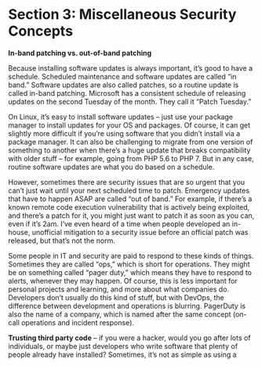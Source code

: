 # Section 3: Miscellaneous Security Concepts


**In-band patching vs. out-of-band patching**

Because installing software updates is always important, it’s good to have a schedule. Scheduled maintenance and software updates are called “in band.” Software updates are also called patches, so a routine update is called in-band patching. Microsoft has a consistent schedule of releasing updates on the second Tuesday of the month. They call it “Patch Tuesday.”

On Linux, it’s easy to install software updates – just use your package manager to install updates for your OS and packages. Of course, it can get slightly more difficult if you’re using software that you didn’t install via a package manager. It can also be challenging to migrate from one version of something to another when there’s a huge update that breaks compatibility with older stuff – for example, going from PHP 5.6 to PHP 7. But in any case, routine software updates are what you do based on a schedule. 

However, sometimes there are security issues that are so urgent that you can’t just wait until your next scheduled time to patch. Emergency updates that have to happen ASAP are called “out of band.” For example, if there’s a known remote code execution vulnerability that is actively being exploited, and there’s a patch for it, you might just want to patch it as soon as you can, even if it’s 2am. I’ve even heard of a time when people developed an in-house, unofficial mitigation to a security issue before an official patch was released, but that’s not the norm.

Some people in IT and security are paid to respond to these kinds of things. Sometimes they are called “ops,” which is short for operations. They might be on something called “pager duty,” which means they have to respond to alerts, whenever they may happen. Of course, this is less important for personal projects and learning, and more about what companies do. Developers don’t usually do this kind of stuff, but with DevOps, the difference between development and operations is blurring. PagerDuty is also the name of a company, which is named after the same concept (on-call operations and incident response). 

**Trusting third party code** – if you were a hacker, would you go after lots of individuals, or maybe just developers who write software that plenty of people already have installed? Sometimes, it’s not as simple as using a <script> tag on a page. Other times, you have software installed on your server, like a CMS that supports plugins. Wordpress is often customized using plugins, to extend the functionality of the site and also make it feel more unique instead of cookie cutter. But the problem with plugins is that you’re at the mercy of the person who made the plugin. You not only have to trust them to not directly do anything malicious, but you also have to trust that they’re secure enough to not get hacked and have someone else push malicious updates to their plugin. 

**Unnecessary services, unnecessary open ports, unnecessary packages installed** – if you don’t need it, don’t use it. It might make your server less secure. On a home computer, you can install whatever and not really care. But on a server or work computer, you have to be more careful about what you install, maybe even using a test VM on a test VLAN and using Wireshark to monitor what it’s doing over a network. Even if something isn’t malicious, it could just be another way for you to get hacked. The more stuff you have installed, the greater your attack surface. The greater your attack surface, the more likely you are to have a security incident.

**Security through obscurity** – some people think that making something obscure or hidden means it’s secure. For example, iOS is closed source and Apple is very clandestine about how it runs under the hood. However, this is not true security. This is called security through obscurity. Once someone finds out what something is, it’s not obscure anymore, and the illusion of security is gone. Proprietary software can be considered security through obscurity, and another example could be how a professor of mine for an introductory CS class said he thinks it’s more secure to hide login links on websites (which does very little in the grand scheme of things). Not having a link to your login page from the index.html page doesn’t make it more secure. Anyone can easily find it with Dirbuster or just manually guessing where it might be (for example, pretty much all Wordpress sites have a login page at example.com/wp-login.php). Hiding the link to the login page doesn’t make the login page inherently secure, and it’s not that hard to find it, and then test it for various security vulnerabilities.  

Security through obscurity is not security at all. That being said, don’t confuse security through obscurity with file permissions for sensitive data. Sensitive data should not be publicly exposed. That’s not the same as security through obscurity. 

**Account recovery** – this is less technical, but if you have an account on a website, and the recovery question is something like “what is the name of your dog?” and you post about your dog on Instagram, that’s not secure. Treat recovery questions like second passwords. It doesn’t matter if you pour a lot of effort into making your server secure, immune to SQL injection, CSRF, XSS, and more, if people make simple mistakes like posting their recovery question answers on social media where anyone can see them.

On that topic, what often happens when someone says an “account was hacked,” such as on social media (“my Facebook was hacked”), it doesn’t mean Facebook’s servers had a compromise. It means the owner of the account had their details leaked personally, such as from falling for a scam, or posting too much personal information publicly that allowed people to recover the account. 

**Social engineering** – if you are gullible, people will take advantage of you. Many methods of hacking and cybercrime are very low-effort and non-technical. Instead of trying to hack your site directly, a scammer might just call you or email you and try to trick you with their words instead of with code or hacking tools. 

A relative of mine once fell for a scam where someone pretended to be from Microsoft, and they said he had a virus, so he needed to install remote access software to let them fix his computer. For some reason, he completely fell for this and did everything they told him to! Don’t do that. Or even just let your phone go to voicemail and then google the phone number to see if it’s a reported scammer.

I even asked him why he was complying with the scammers’ demands, and he said he didn’t know, and he said it sounded sketchy but he did it anyway. If someone over the phone demands that you do something, you can just hang up. Many scams try to make it seem like there’s a sense of urgency, and you need to act now, because they know that the longer you think about it, the more likely you are to realize that it’s a scam. So they want you to act now before you realize you’re being scammed. 

Another component of scams is trying to scare you. The prefrontal cortex is the part of the brain that performs decision-making, and the fight-or-flight anxiety response disrupts the decision-making abilities of the prefrontal cortex. Your computer has a terrible virus! Your account has been compromised! Quick, act now to fix your computer! Act now to secure your account! If you don’t act now, bad things will happen!

Even if you are a tech-savvy software developer, your friends and family might not be as tech-savvy, and as such, they might fall for scams. That’s why it’s important to not necessarily trust links that they send you, because you don’t know if they were the ones who sent it, or if someone who compromised their account sent it.

**Banner grabbing** – to understand banner grabbing, you must first understand login banners. A login banner is the text banner you see when you try to remotely log in to something, such as with SSH, telnet, and other CLI-based remote login things. 

It might look something like this:

```
###############################
#                             #
#    Cool Company, Inc        #
#                             #
#    Unauthorized access      #
#    is not allowed.          #
#                             #
###############################
```

A banner might also be called an MOTD or banner MOTD. MOTD stands for Message Of The Day. Sometimes, there are messages that are specific to a certain day, but much of the time, there’s just a login banner that stays the same most of the time. Back when I was taking IT classes (before switching to computer science), we learned about setting up banners for Cisco IOS, which is the operating system that runs on a lot of enterprise routers and switches (not to be confused with home consumer devices, which are different). I remember a professor of mine mentioning that it’s a good idea to have a banner that says that unauthorized access is prohibited, because of some legal reason, otherwise someone might not know that they’re not allowed to try and log into something. I’m not sure if that’s actually true or not, but the point is that many login banners say what it is and that unauthorized access is prohibited. Not that hackers care. Criminals will break the law. But although it’s not much of a deterrent, it does let hackers know about the existence of something that a person can attempt to log in to, sometimes containing information that is useful to an attacker. 

Banner grabbing is the act of using different CLI-based remote login programs to send requests to different servers in an attempt to see what the login banners are. If you see a login banner, that confirms that there is indeed a server at that address, and it can potentially be remotely logged into, even though you don’t have the login information. But it’s a way to enumerate assets, which may or may not be valuable for hacking. And if the banner says any information about what’s running on the server, that can make it easier to figure out how to hack it.

**Google dorking** – searching for stuff on Google. Many things are made public when they really shouldn’t be. Instead of trying to do port scanning or banner grabbing, you can just google something.

Here are some basics of google dorking:

**inurl:** to specify something that’s in the url

**filetype:** to search for only a specific type of file

**intitle:** to search for text within a title

**intext:** to search for text within a page

**site:** to only show results on a certain website

***:** is wildcard, meaning any

**"":**  to search with exact matching rather than rough matching

Here’s an example of google dorking, for finding spreadsheets hosted in AWS S3 buckets:

```
site:s3.amazonaws.com filetype:xls
```

If you search for the above google dorking term, I suggest not actually clicking any of the results, because many of them are files that weren’t intended to be made public. Here’s the thing: people make mistakes all the time. When someone puts something in the cloud, they might accidentally click or type the wrong thing, meaning it will be publicly accessible by anyone even though they meant to make it private. 

Here’s another example of google dorking, for finding file directories:

```
intitle:"index of" intext:modified
```

Again, don’t click the links, because these might not be things you’re supposed to see.

Here’s another one I came up with, which lets you find hacked sites that have web shells on them:

```
filetype:php uname user php hdd cwd
```

Don’t click the links for these kinds of google dorking searches. They might either be hacked sites, malware, or honeypots that look like hacked sites. 

You can use other kinds of google dorks queries to find things like network cameras, login pages, and software that is accidentally made to require no login, even when it should.

Again: do not click the results of google dorks queries. You might get in trouble if you do.

I’m only including this information to prove that people make mistakes, and google can index things that it probably shouldn’t. And keep in mind: if you click on a link on a website, the server owner or administrator can look through logs to see IP addresses of visitors.

That all being said, Shodan is a more effective way to find servers. You can search Shodan for servers based on the software that’s running on them, such as if  you want to find servers that have an old and vulnerable version of software on them. But again, use it with caution.

**User awareness** – at a company, you need more than secure code. You need educated employees who are conscious of security issues, including scams, phishing, and things like that. 

**Copying and pasting untrusted code from the internet** – rather than figuring out a coding issue yourself, it’s very easy to just google it and then copy and paste code that someone else wrote, which presumably does what you want to do. But this is not secure. Can you really trust the code written by some random stranger? What if the code is not secure? Maybe the person who wrote it isn’t malicious, but instead just made a mistake. Nobody’s perfect. There are problems with copying code from dubious sources. It’s one thing to copy code from official documentation. For example, it should be okay to use code from the official PHP documentation website: https://www.php.net/docs.php

Just be careful about the section that says “User Contributed Notes” because that’s not official.

If you copy code from the Oracle API, it should be fine: https://docs.oracle.com/javase/8/docs/api/

But make sure you’re looking up documentation for the correct version of Java.

Vendor documentation and vendor code examples can be trusted, but user-posted content, such as on Stack Overflow or even the “User Contributed Notes” section on the PHP documentation site, can’t be trusted as much. 

**Port knocking** – a way to open seemingly closed ports.

**Ping sweep** – a way of enumerating lots of things within a network. 

**IP range scanning** – instead of port scanning a single device, someone might scan an entire range of devices, such as many different servers in the cloud. Some people even scan every single IPv4 address. There are about 4.3 billion addresses, and as such, scanning them all takes a while. To scan all IPv4 addresses is called scanning the entire address space. Some people say port scanning is legal, but I’d say it’s best not to do it because you could potentially get in trouble for it. 

And even though 4.3 billion sounds like a lot, there are even more IPv6 addresses, to the point that it’s not practical to try and scan all of them. IP addresses are numeric and separated into four octets, such as 123.45.6.7, but IPv6 is hexadecimal, with bytes delimited by colons, such as d96:a874:61e7:751:744e:867f:5738:d170. 

**Covert channel** – a less obvious way of exfiltrating data or communicating for nefarious purposes, such as for botnet command & control.

**Insider threats** – not all hackers are from far off places. Sometimes, a disgruntled employee will hack their own workplace. Maybe they got passed up for a promotion. Maybe they didn’t get a raise. Maybe their boss is mean to them. There are many reasons why an employee can become upset with their place of work. Maybe they just got fired but their remote work account hasn’t been deactivated yet. Maybe they’re a janitor. Maybe they’re in accounting. Maybe they’re the system administrator who has access to almost everything. 

An employee who attacks their own company is called an insider threat. Because of this, corporate infrastructure can’t even trust employees. This is why things like data loss prevention software, logging, monitoring, the principle of least privilege, and network segmentation are important. 

**Similarly named packages** – example: <https://www.zdnet.com/article/two-malicious-python-libraries-removed-from-pypi/>

There might be a package in a package manager that you like, but there might also be another package with a similar name that is malicious. 

**Reputation hijacking** – you trust your friend, but do you trust your friend’s accounts? Well, probably, you do. But if your friend’s account is compromised, then the attacker might send you a link or scam email, and you will be more likely to fall for it, because they’re pretending to be your friend.

**Penetration testing a.k.a. pen testing** – testing the security of something. A company might get a pen test from a security professional who will attempt to hack the company (but in a non-malicious way, just testing their security). There are certain regulatory compliance standards that require organizations to get pen tests.

**Shoulder surfing** – when someone watches you type in a password to try and see what it is. This might happen in a place such as a coffee shop, ATM, library, or even a workplace. Because someone can watch from behind and look over your shoulder, it’s called shoulder surfing.

**Attacks against remote access software** – remote access is very important for many things. It can be especially important for businesses and IT admins. Some examples of remote access software include Virtual Network Clients (VNCs), Remote Desktop Protocol (RDP), Secure Shell (SSH), TeamViewer, LogMeIn, and Chrome Remote Desktop. If you use remote access software, you need to make sure that you understand how to set it up securely, common mistakes people make, how to keep it updated, and making sure you use strong passwords.

Also, although there are many legitimate uses for remote desktop software, sometimes scammers or hackers will use them too. A scammer might tell someone to install TeamViewer on their computer and then let them control it. 

**Fork bombs** – a program that recursively runs more instances of itself indefinitely. It goes from one program running, to two, then four, then eight, 16, 32, 64, 128… using up resources exponentially until the computer slows down and either crashes or just stops responding. 

Here is a widely-used example of a very compact fork bomb for Linux/Unix:

```
:(){ :|:& };:
```

But that’s hard to read. So here is another example of a bash fork bomb:

```
#!/bin/bash
forkbomb() {
    forkbomb | forkbomb &
};
forkbomb
```

In the above example, it’s a shell script which first starts by defining a function. After the function is defined, it’s invoked. The function itself runs itself, and pipes the output of the function to the function again, using & to run it as a background process. 

Don’t run the above code on your computer. It will make it very hot and crash.

A fork bomb can be considered a type of denial of service attack, although someone would need to be able to execute code before they could do it. 

sudo rm -rf --no-preserve-root / and :(){ :|:& };: are sometimes used by pranksters online to trick people who are new to Linux. Because it’s not obvious what :(){ :|:& };: does, if a Linux beginner posts a topic on a Linux-related message board and asks “how do I do XYZ in Linux?” then a mean-spirited person might post something like “run this in a terminal: :(){ :|:& };:” and then the beginner will run the fork bomb, which will crash their computer. It’s a good example of why you shouldn’t copy and paste code from the internet.

Some people say that a fork bomb is a security issue, but if it requires authentication or a remote code execution vulnerability in order to run, meaning that someone who can run a fork bomb can also run much worse stuff – wget for malware, exfiltrating data, HTTP bots, and so on. If someone hacks a server, running a fork bomb would not be very useful for them. There are far more valuable things that a hacker can do with a compromised server, aside from just crashing it.

But if someone’s only goal was to simply crash a server, what they could do to make it more effective would be to make a cron job that would run the fork bomb after the server starts up, which would lead to the server crashing over and over again, being unusable. 

To make a cron job that runs when Linux starts up, you could use this command to edit your cron jobs:

```
sudo crontab -e
```

Then write this:

```
@reboot ~/forkbomb.sh
```

Then save and quit the editor.

That being said, a hacker would probably prefer to create a cron job for something like a bind shell or reverse shell instead. That way, they could have persistent remote access to a machine.

**Packet injection** – putting new packets into someone else’s network connection. It’s a type of man-in-the-middle attack

**Format string attack** – when user input gets evaluated by string-formatting functions, like printf(). In printf, you can use special placeholders (called type specifiers), like so:

```
printf("Hello, %s!", name);
```

printf() in languages like C or C++ allows you to use specifiers, like %s for string, %d for numeric (decimal) variables, etc.

Basically, trusting user input without sanitizing and validating it, and then sending the user input to printf() can be dangerous. A format string attack can be used to do things like code execution or reading private things that are in RAM.

You’ll notice that there are many kinds of attacks that are mostly for C and C++. This is because these are “unsafe” languages. The more memory-related stuff a language lets you do, the easier it is to write insecure code in it.

People who use C or C++ might blame the developer, but the fact of the matter is that these languages make it far too easy to write unsafe code.

**Bitsquatting** – typosquatting is when someone types the wrong domain name, like goggle.com instead of google.com because someone accidentally typed it wrong. Bitsquatting is a somewhat similar concept, but for memory corruption rather than human typos. An ASCII value stored in RAM is a sequence of 1s and 0s. If your program connects to example.com, the e in the string example.com is the following sequences of 1s and 0s: 01100101. But if there’s a problem with the RAM, one of the bits could change, and it could be something like this instead: 01100100. The last bit changed because of a memory error, which is rare but possible. Instead of being e, 01100100 is actually d. So instead of trying to connect to example.com, the program would try to go to dxample.com. This is called a bit error. 

Bitsquatting is when an attacker registers domain names that have characters that are one bit off of a legitimate domain. If someone wanted to do bitsquatting for google.com, they could use the domain foogle.com, because it’s one bit off. A bitsquatting domain will either steal data from a user, such as login information, or maybe give them malware. 

**Local admin password reuse** – if a local admin password is reused across multiple workstations in the same organization, then getting the password from one workstation can mean being able to compromise many. Mimikatz can be used to get passwords from a machine once you have a shell on it, such as a reverse Meterpreter shell. 

**Numeric overflow** – when a numeric type variable (such as int or short) reaches its maximum value, and then gets incremented, it actually becomes a negative value. In a 32-bit signed int, it can go from being positive 2.1 billion to negative 2.1 billion. 

Here are the exact values:

What is 2147483647 + 1?

In math, it would be 2147483648.

But in computing, 2147483647 + 1 = -2147483648. It went from being the biggest 32-bit int to being the smallest. 

2147483647 + 2 = -2147483647

2147483647 + 3 = -2147483646

2147483647 is the biggest signed 32-bit integer, and -2147483648 is the lowest. 

**Numeric underflow** – the opposite of an overflow. A numeric underflow, such as an integer underflow, is when a super low negative number has its value decreased beyond the lowest negative value possible, and then it ends up becoming a huge positive number. 

-2147483648 - 1 = 2147483647… at least on a computer, in a situation where something is vulnerable to an underflow.

-2147483648 - 2 = 2147483646

-2147483648 - 3 = 2147483645

This math seems silly, but it unfortunately makes sense on computers.

The way to deal with numeric overflows and underflows is with bounds checking. Bounds checking means checking to make sure something is going to be an acceptable value. Instead of allowing something to wrap around from positive to negative or vice versa, you might want to throw an exception or just not accept the change.

Bounds checking for numeric overflows and underflows is referred to as range checking. Bounds checking can also be used for things like array indices. If you have an array of size 5, and try to access array element 999, that’s out of bounds.

Keep in mind that numeric overflows are not the same as things like buffer overflows.

**Buffer overflow** – when you run a program, your program is allowed to edit its own memory, but not other stuff. A buffer overflow is when you’re able to write more than the length of what your program has, meaning it can then edit the memory of other programs. 

Here’s a very simple demonstration:

Thing1 is yours. You’re allowed to change it. But thing2 is off-limits for you. They are both next to each other in RAM:
 
![buffer overflow image 1](https://github.com/0x416c616e/intro_to_security/blob/master/03_miscellaneous_security/buffer_overflow_1.png)

Then your program decides that it wants to write a value to thing1. But it’s a very long value:
 
![buffer overflow image 2](https://github.com/0x416c616e/intro_to_security/blob/master/03_miscellaneous_security/buffer_overflow_2.png)

Now, both thing1 and thing2 have been changed, even though you’re not supposed to be able to edit thing2’s RAM, because thing2 isn’t yours:

![buffer overflow image 3](https://github.com/0x416c616e/intro_to_security/blob/master/03_miscellaneous_security/buffer_overflow_3.png)
 
But you were never directly editing thing2. You were just editing thing1 with a very long amount of data, and the end of it spilled over into thing2. That spillover is called an overflow. In the above example, 010 is the overflow. Imagine if thing2 is being run with elevated privileges. If you craft your buffer overflow just right, you can use it to get things like code execution or privilege escalation.

Buffer overflows are often used in hacking.

Buffer overflows, like most other memory-related security issues, are mostly related to lower-level languages. In C and C++, you deal with a lot of manual memory stuff. These kinds of things are not quite as feasible in a language like Python or JavaScript, as they take away a lot of memory-related features and instead do auto allocation, garbage collection, and other stuff that puts the computer in charge of memory rather than the developer.

**Hard-coded passwords** – sometimes, a developer will store credentials as a config file, and might code in a feature that lets a user change a password for something. But sometimes, passwords in software are hard-coded, meaning they are within the program itself rather than an external config file, and they will always be the same and unable to be changed to something else. As bad as it sounds, people really do it. Maybe a developer is lazy, or maybe a deadline is approaching. Hard-coded passwords are bad, but people might use them when they don’t have much time to develop a better alternative. The problem with a hard-coded password is that an attacker can find out what it is.

Hard-coded passwords are often reused. If there’s a hard-coded account on a device, and the username is admin and the password is 06437564, it might be the exact same for all other devices of the same make and model. 

One problem with hard-coded passwords is that you might think a device lets you change passwords, but there might be multiple different accounts or logins on a device, and maybe you can only change some of them. But even one hard-coded password/reused is bad.

**Predictable passwords** – some devices don’t have identical passwords, but might base them off of something that is easy to find. For example, some modems have been known to have admin passwords that are based on the serial number or MAC address, which can be found on the bottom of the device. 

It was common, not too long ago, for home routers to have a default username and password of admin. You could set the wireless key, but many devices would have a web interface with an administrative account, which wasn’t made immediately obvious to home users. So you ended up with many less tech-savvy home users changing only their wireless key, but leaving the admin account password at its default value. So anyone on their WLAN would be able to log in and then change settings on it. Nowadays, it seems that some companies are getting better about this, and many routers have more complicated and seemingly one-off passwords. 

The problem with default passwords is that an attacker can just google to find them. Oh, you have an X500 router from Cool Tech, Inc? Someone can just google “Cool Tech Inc X500 default password” and find it.  All default passwords need to be changed.

**SEO poisoning** – if someone is a criminal, it can be hard to get people to visit your malicious site. Maybe they have a site that will give someone ransomware when they click on it. But the criminal still needs to convince people to click on it. Common methods of getting victims to click on malicious links include email spam and social media messages. But another method is called SEO poisoning. SEO, or Search Engine Optimization, means optimizing your website to have keywords that search engines like. SEO will help you get more visitors on your site. This is true for legitimate and malicious websites. SEO poisoning is when a malicious web page has a lot of keywords that people typically search for in a search engine. Then, when you search for something, such as on google, you might see the malicious pages in the results. If you click the link, you could get malware, like ransomware, a keylogger, etc.

**Lack of security hardening** – it can be easy to just set up a server and an app and think “I’m done now!” But you should really consider doing security hardening. Security hardening involves changing settings and disabling unnecessary features to make something more secure. Uninstall packages you don’t need. Delete user accounts that are no longer used. Disable features that you’re not using. Close ports you don’t need to be open. Things like that.

**Full disk encryption (FDE)** – a way to keep data secure when it’s offline is with full disk encryption. Then, if a device gets stolen, the thief can’t see what’s on it, because they don’t have the decryption key. FDE will decrypt the drive when you boot up the OS, so it’s not more secure when it’s powered on. FDE makes data secure when it’s powered off. Linux distros might let you enable this when you install them. File encryption is different from drive encryption. A file can still be encrypted even when the computer is turned on. FDE is mostly for securing against device theft.

A login password alone is not the same thing. You can use password recovery software to get past a sign-on password for a computer. Disk encryption is different.

If you use disk encryption, make sure you won’t forget the decryption key! I once used disk encryption on a laptop and then forgot the password. I was unable to recover any of the data on it. It could be good to use it with a password manager. If you don’t trust cloud-based ones, you can always use an offline password manager on another device. But of course, you’d still have to remember the password manager’s master password.

**Widespread use of encryption** – encryption didn’t used to be as widely used as it is now. And many years ago, if you mentioned encryption, someone might say “well I have nothing to hide, so I don’t need it.” Or they might say “it seems like too much effort to set up.” But now, it’s built into a lot of technology. All major OSes support encryption. When you go to a website, it’s using encryption to securely connect you to the site. When you use an app, it’s using encryption for communicating with the cloud. You can encrypt your phone. You can encrypt your laptop. Every now and then, you will encounter a website where it only uses HTTP instead of HTTPS. But this is getting less common each and every day.

**IMSI catching** – cell tower spoofing. Instead of connecting to a legitimate carrier’s cell tower, like for AT&T, T-Mobile, or Vodafone, your phone could be connecting to a malicious fake device pretending to be a real cell tower. IMSI catchers are illegal for the average person to use, but law enforcement in some countries use them. For example, the FBI uses devices called “Stingrays,” which are IMSI catchers. If you ever go to a security event, such as a hacker convention like Defcon, you might encounter an IMSI catcher.

**Uninitialized variables** – in languages that don’t require a variable to be initialized, and don’t give some sort of null/blank/zero default initialization, an uninitialized variable can have any contents in it. If you have an uninitialized int variable, it could be any integer (of size of an int, of course). But what this means is that code in lower-level languages like C or C++ with an uninitialized variable can sometimes have unpredictable behavior, especially if something is used before it’s initialized. An uninitialized variable can cause bugs. Some bugs can cause security problems. A security vulnerability is basically just a software bug – unintended, incorrect, or unpredictable behavior of a program.

**Evil twin access point** – when you connect to a wireless network, do you know that it’s legitimate? Just because you go to a coffee shop and see a wifi network called “coffee shop wifi” doesn’t mean that’s the real one. Something an attacker can do is set up their own wifi network that is meant to look like a legitimate one. You might be able to connect to it and use the internet, but the attacker might be capturing all the packets on the network so they can try and find valuable information in it. 

**MAC address spoofing** –  some networks use MAC address filtering, meaning only devices with certain MAC addresses can use it. A MAC address is a unique 48-bit address, meaning there are 248 total addresses. No two devices are supposed to have the same MAC address. So if an attacker wanted to get on a network with MAC address filtering, they would have a 1 in 281 trillion change of guessing a particular MAC address. However, an attacker might not need to guess if they can just find out the MAC address of approved devices, such as if there is a device with the MAC address listed on it.

A device’s IP address can change pretty often, but its MAC address never changes, unless someone specifically uses software to spoof it. 

You can look up the different ranges of MAC addresses that different manufacturers use, so you can either identify a product based on its MAC address, or you can spoof your MAC address to a particular address (not completely random) so that it will look like a specific kind of device.

**Juice jacking** – malicious phone chargers that, rather than just charging your phone, can take private data from it. One way to protect against juice jacking is to use a power-only USB cable, which can’t accept data. In a USB cable, there are separate wires for power and data. A power-only one doesn’t have the data ones. Some USB power-only devices are called data blockers.

**AAA** – Authentication, Authorization, and Accounting. A framework for network access for the purposes of security and management.

**Traffic sniffing** – looking at traffic, such as traffic for other devices.

**Wifi security** – there are many different types of wireless encryption, such as WEP, WPA, WPA2, and now WPA3. They are not all equally secure. WEP is very old and insecure. Oddly enough, even though WPA 3 is newer, some security flaws have been discovered in it. 

New software attempts to solve old problems, like security issues. But it can sometimes introduce new security issues. That being said, WPA 2 is far from perfect, as it’s possible to brute force a WPA 2 key.

**Checksum collisions** – two files can have the same checksum. It’s rare, but possible. This can mean that an attacker could get past checksum verification by making a modified file that has the same checksum as an unmodified one. However, it takes way too much time and effort for the average person to attempt this, especially if you’re using more secure hashing algorithms rather than something fast and insecure like md5. 

**Sideloading APKs in Android** – on iOS, unless you jailbreak your device, you can’t really install apps that aren’t in Apple’s app store. On Android, you can sideload APKs, meaning you can install apps that aren’t in the Google Play store. However, sideloading is a double-edged sword: it offers greater flexibility and the ability to install apps that aren’t in an app store, but it also means that you can get tricked into installing malicious apps. 

Sideloading is common on devices that don’t support Google Play. There are many Android devices that have alternative app stores, often with inferior app selections. As such, people on cheap Android devices without proper app store support might download APKs from shady APK sites, which might put malware in the APKs, so you get the app and a trojan that hides itself but does bad things.

**Export laws and cryptography** – in the US, encryption is treated as a munition, and as such, exporting encryption to other countries is restricted by law. Of course, it’s kind of silly to treat encryption as a weapon, when clearly there are plenty of practical civilian uses. You couldn’t securely log into your bank account without encryption. You can’t make secure payments without encryption. Over the years, crypto export laws have become more relaxed, but some restrictions still apply. I only know this because of using Cisco IOS routers and switches which explicitly point this out. 

**VM escape** – when a user in a virtual machine is able to break out of the virtual machine and affect the host OS or hypervisor, or perhaps see or mess with the other VMs on the same machine, it’s called a VM escape vulnerability. Sometimes they’re also called VM breakout vulnerabilities. This is a concern for public cloud computing, because when you have a virtual machine, other customers have VMs running on the same server. If another customer in a different VM on the same server could find and exploit a VM escape vulnerability, they might be able to do things on your VM, like code execution or data exfiltration. That being said, these kinds of vulnerabilities aren’t common, and they’re very complex to exploit. Not only that, but because a cloud provider has people’s payment information, if your VM “neighbor” were to hack you, the cloud provider would be able to see it, and to see the payment info of the person who did it. In reality, SQL injection and XSS are probably a billion times more likely to be exploited than VM escape.

But rather than for websites and cloud computing, one area where it might be more of a concern is malware analysis. You have a computer and you set up a VM dedicated for analyzing malware. If the malware can break out of the analysis VM, it could infect your host OS, which is bad. But even then, it’s not super common.

**ARP spoofing** – ARP, or Address Resolution Protocol, is when a device on a network says “hey, I have data for XYZ. Who is XYZ?” and then a device responds with “I’m XYZ, give it to me.” ARP spoofing is when your make your computer lie in response to ARP broadcasts. ARP spoofing, also known as ARP poisoning, can be used to steal network traffic that is intended for another device.

**Switch CAM table overflow** – switches use a CAM table, or Content Addressable Memory table, to build up a list of which port corresponds to which MAC address. In order to understand a CAM table overflow, you must first understand switching.

A hub is a layer 1 networking device. It has multiple ports. You can use it to connect multiple devices on a network. Neither a hub nor a switch deal with IP addresses. But if you want more ports  for more wired devices, you could use a hub or a switch. It also helps to know about frames. If you’re not familiar with frames, they’re a layer 2 protocol data unit (PDU). They are concerned with source and destination MAC addresses. For every layer 2 hop, a new frame will be created. PDUs encapsulate data that is sent over a network. More people are familiar with packets. A packet is a layer 3 PDU concerned with source and destination IP addresses. But for switches, they are layer 2 devices, and as such, only care about source and destination MAC addresses. Layer 1 is the physical layer, layer 2 is the data link layer, and layer 3 is the network layer. There are 7 layers in the OSI model

When you want to send data through a hub, it blasts it out all ports, because it’s a simple device which lacks the capability to figure out where it needs to go. A problem with a hub is that it makes it easy for people to get data that is intended for someone else. So a solution to the hub issue is the use a switch instead, which is better for performance and privacy/security.

Unlike a hub, a switch can figure out where to send something. When a switch deals with a frame for a device it’s never seen before (since its last reset), it will blast it out on all ports, called a broadcast frame, which is intended to figure out where to send frames that are intended for a given destination MAC address. Keep in mind I am talking about physical ports here, not TCP/IP ports. Then once the switch knows where to send something, it will put it in its CAM table. 

A CAM table will show which MAC address is on each port. 
Here is a simplified example:

```
MAC			Port
A:B:C		1
A:A:A		4
B:B:B		3
C:C:C		6
```

A CAM table overflow is when an attacker changes their MAC address tons of times. When they use the switch, they will fill it up with bogus entries. Eventually, the CAM table only be full of bogus entries from the attacker. When a CAM table overflow occurs, a switch functions basically the same way a hub does. Then the attacker can read network traffic that is intended for other recipients.

**Airgaps** – an airgap is when a computer is not connected to a network. There are real airgaps and pseudo-airgaps. If you’re constantly plugging flash drives into a non-networked computer, then it’s not really airgapped. Something truly airgapped would be a computer that is never connected to a network and never has any sort of removable media added to it. It can’t have any sort of wireless functionality either. Many people say “airgap” when “semi-airgapped” might be more appropriate. Airgaps are supposedly more secure, but I’d argue that they have some flaws: firstly, not all airgaps are true airgaps, and secondly, a lack of networking means it’s bound to have really old and insecure software on it. So if something is airgapped, it had better have good physical security as well, otherwise there could be some sort of local security issues which could be exploited by plugging devices into it. There can be things like lock screen bypasses, issues with USB devices being plugged in, and that kind of thing.

**Misconceptions about incognito/private browsing** – I’ve seen posts on social media where people seem to not understand private browsing modes in browsers. All it means is that your browser isn’t saving that stuff to your hard drive. It doesn’t mean there’s no log of it elsewhere. Your ISP know what you’re doing. The websites you’re visiting in incognito mode still know you visited them. All it means is that, rather than saving it to your browser profile, which will be persistent across reboots, it’s only keeping it in RAM. But aside from your device, there’s the network you’re on, your ISP and/or company, and the servers you’re connecting to. Whether you have incognito mode or not, they will still log what you’re doing. 

**Data Loss Prevention** – when you think of “data loss,” you might think of a hard drive dying, and losing the files that were on it. But in the context of security, “data loss” means someone taking private data out of a company. Companies have all sorts of private data. Patient records, patents, unfinished projects, customer payment information, designs, proprietary code, secret sauce recipes, intellectual property, and more. What if an employee shows up to work with a flash drive and decides that they want to copy private company data onto it? That’s where data loss prevention (DLP) software comes in. 

**Not disabling accounts of former employees** – when someone gets fired, they should not be able to access any company resources anymore. Employees who are fired might be mad and spiteful. If you fire a system administrator without revoking their ability to remotely access IT assets in the company, they could do some damage.

**WONTFIX** – if you submit a bug report for an open source project, and the maintainers of said project don’t think it’s an issue or don’t want to spend time on it, they will close it as “WONTFIX” because they’re not going to fix it. If they deem a bug to be insignificant, or debate about something being a bug or not (“it’s not a bug, it’s a feature”), then they’ll leave it in.

**VLAN double tagging/VLAN hopping** – a way for an attacker to get into a VLAN that they’re not allowed to be in. VLANs are Virtual Local Area Networks, and the purpose of them is to allow for networks to be separated into smaller networks that have rules about traffic. For example, a company might have many different departments, and they will not be allowed to access each other’s network resources. This is important for internal reasons, as well as security. When networks are segmented, they are broken into smaller pieces, as opposed to a “flat” network topology where everything is in the same subnet and all devices can talk to all other devices. Segmentation limits how much damage an attacker can do. However, clever hackers can do VLAN double tagging, meaning putting two VLAN tags on their traffic, which will allow them to get from one VLAN to another. It’s complicated, but it means that an attacker can get from a network they’re allowed to be on to a network they’re not allowed to be on.

**Perimeter** – the on-premises assets of a company that the IT department can secure. The problem with a traditional IT perimeter is inflexibility. Maybe a developer needs a new server for a project, but the IT department either won’t let them have one, or are just taking too long. 

**Shadow IT** – if a developer can’t convince the IT department to give them the resources they need, they might just circumvent the IT department’s process entirely and just go for cloud resources instead. Can’t get the system administrator to set up a server for you quickly? Just use a web browser to spin up an AWS EC2 instance in a matter of minutes. 

Of course, while cloud computing is very convenient for developers, this also makes security more complicated, and makes it hard to figure out what a company needs to secure and keep track of. An IT department will generally be good about securing and updating the assets that the organization owns, but it can be harder when employees get their own stuff in the cloud.

Because the IT department might not even know about this stuff, it’s called shadow IT, because many people in the company who should know about it don’t know that it’s being used. 

Shadow IT is tech that is used in a company without the knowledge or permission of the IT staff. It’s a bigger threat to security than stuff within the traditional perimeter.

The solution here is for IT to embrace cloud more, and for developers to communicate more with operations teams (hence DevOps), so that people can get the resources they need while also keeping track of things and making sure that processes for security and compliance and whatnot aren’t ignored. 

**BYOD** – Bring Your Own Device. This makes security harder because you have employees bringing in their own stuff, meaning security is much more difficult.

**Weak wifi password** – if your wifi password is weak, people can easily brute force it. Then they can get on your network, do ping sweeps to enumerate devices, do port/service scans, find vulnerabilities, etc. Of course, this is limited to people who are close to your, such as your neighbors. But every now and then, someone might try to get on someone else’s wireless network, so wifi security is important.

**War driving** – driving around while scanning for wireless networks, hoping to find ones that aren’t secure. If someone wanted to do something bad, like make a threat online, they might do it from someone else’s wifi network rather than their own, in order to avoid getting caught.

**Bluesnarfing** – a way to steal information from devices that use Bluetooth.

**Type confusion** – when something takes an object without verifying the object’s type, it can lead to a problem called type confusion, where code is expecting one kind of type but it got another. I’ve seen type confusion mentioned in articles about Adobe Flash security, where flash on a web page can use a type confusion exploit to gain the ability to execute arbitrary code. It’s used with exploit kits for delivering ransomware, though not as many people use Flash anymore.

**Deadlines and cutting corners** – some software developers have to work on tight schedules. Sometimes they’re not even given enough time. As a result, they have to cut corners. When there are security issues as a result of corner-cutting, people might blame software developers or IT staff, when instead the real issue might be managers who want to rush a project. In my personal experiences, people who don’t code vastly underestimate how time-consuming it really is. 

**Lock screen bypass** – you might think that your phone is secure if you have a lock screen code, but every now and then someone finds a lock screen bypass bug. Of course, newer versions of Android and iOS fix them relatively quickly, but one issue is that people with old phones, especially Android ones, don’t get updates, meaning they can still be vulnerable even after it’s been fixed in the latest version.

**Stunt hacking** – doing a silly but attention-grabbing security stunt in order to get media attention. It’s often for an edge-case thing that isn’t common. Most hacking isn’t that interesting or accessible to non-technical people. XSS, CVEs, etc. The general public would rather hear cool or outlandish stuff, like someone hacking cars to disable their brakes. That’s happened, but that’s not the reality of day-to-day security stuff. Stunt hacking is about doing weird things to get notoriety. It can lead to sensationalist headlines and fear, uncertainty, and doubt.

**Removable media autorunning** – it’s bad to have autorun enabled for removable media.

**Change management** – tech change in an organization needs to be managed. 

**Empty catch block** – when you’re writing code, if there’s something that might cause a problem, you use exception handling. Some languages, like Java, might force exception handling, giving compiler errors if you don’t. But other languages are more permissive. In any case, regardless of the language you use, it’s possible to handle an exception in a very lazy way. Maybe you don’t want to deal with the error, so you have an empty catch block, which means do nothing in the event of an error. That’s bad. The whole point of exception handling is to do something when something goes wrong. An empty catch block defeats the purpose of it. It can also be bad for security. 

**Inventory and asset management** – in order for an organization to be secure, they need to know what they have. As infrastructure grows over time, and organizations have many servers and workstations, you need to keep track of things. 

**Double file extensions** – on Windows, the default is to hide file extensions. So if someone makes a file called photo.jpg.exe, it will show up as photo.jpg. This is bad. Fortunately, you can enable full file extensions. In an Explorer window, click the View tab at the upper left, then check the box that says “File name extensions.”  

**Junk hacking** – you can just buy some cheap smart device, router, or network camera on Amazon, port and service scan it, and eventually find vulnerabilities and ways to exploit it. That’s because there’s just a bunch of cheap garbage out there. By the time you by it, it already has super old software on it, like a really old version of Linux. It’ll have default passwords, sometimes on accounts that the manual won’t tell the user about. It might have hard-coded passwords. It might have a remote code execution vulnerability. Maybe it has a web server so that the user can configure it via a web interface, and the web stack it’s using is outdated and has vulnerabilities. There are so many ways a cheap smart or network-related device can be hacked. 

It's called junk hacking, because these devices are junk. It’s not very difficult to do, because these cheap devices were not designed with security in mind.

**Lack of encryption** – encryption is important. Even if someone can do SQL injection or code execution, if they can’t decrypt important stuff, then it’s not as bad as if it was unencrypted. The two main kinds of encryption are data in motion (encryption when something is travelling on a network, like from one device to another) and data at rest (encryption on a hard drive or SSD).

**Software development life cycle** – the cycle of how software is created and deployed. It involves planning, analysis, design, implementation, testing and integration, maintenance, and then repeating the process all over again. However, I would argue that there is an additional step: possibly sunsetting the application once it’s older, harder to support, worse than competing products, being replaced by something newer, etc. 

**Application sunsetting** – retiring old tech because it’s no longer support or secure.

**Dumpster diving** – if your company gets rid of old tech without doing proper data destruction, then someone can just look in the dumpster at your building, take the dead computers/drives that are thrown out, and then recover private company data from them.

**Enterprise security software** – to see a list of the kinds of security software that gets used in an enterprise environment (such as at a college or business), see the last part of Appendix E.

**CTF** – Capture The Flag. A non-malicious hacking event, where you’re on a team to find a security issue with a server (which was set up to be insecure), such as to find a key file, which is just a text file with a random string in it, which is proof that you were able to compromise the server. It’s an event which is both social and educational. 

**IOC** – Indicator Of Compromise.

**PoC** – proof of concept. If someone finds a security issue, they might code a proof of concept in order to demonstrate it.

**0-day or zero-day** – a new security issue which people haven’t encountered before, and as such, have zero days to react to it. Unlike a CVE, which is well known, a zero-day is previously unknown by anyone except the attacker, or maybe a very small group of people. Zero-day exploits aren’t commonly used. For one thing, you can usually just hack with just CVEs or OWASP top 10 categories alone, with no need for fancy 0-days. For another thing, once someone uses a 0-day, they might be able to hack something, but then that organization has logs that they can analyze to learn about the 0-day. So once a 0-day is used, it might be found out, and then it won’t be a zero-day anymore. Maybe nation-state attacks will involve 0-days, but the vast majority of hacking does not. Most hackers don’t even know how to find security vulnerabilities on their own, and most hacking is just people scanning for well-known types of attacks and CVEs. But “zero-day” sounds cool, so people tend to overuse it.

**Zero Day Initiative, Zerodium, BugCrowd, and HackerOne** – bug bounty platforms.

**Google Project Zero** – Google’s security research division.

**Names and logos** – some people make a name, logo, and even a website for a security vulnerability that they find. Most security issues only have CVE numbers, such as CVE-2019-1010298. But even if something has a catchy name, it will also have a CVE number. For example, BlueKeep (cool name) is CVE-2019-0708 (technical CVE number). CVEs have a score, using something called CVSS: Common Vulnerability Scoring System. High CVSS CVEs need to be taken seriously, especially if your app or website uses the thing with a CVE (for example, a CVE for the Apache HTTP Server, or something like that).

Most CVEs have cryptic CVE numbers, which are CVE-Year-Number. But some security researchers want to also be marketers, so they make cool-sounding names, scary-looking logos, and websites to advertise the vulnerability. Some people say that people who do this are doing so because they want to advance their career as a security researcher, and so they want to raise awareness for the vulnerability just to gain notoriety, especially because their website often has a very non-technical explanation of the vulnerability, in order to get as many people as possible to talk about it. But some people think it’s a good thing for people to increase security awareness. 

But regardless of how you feel about name/logo vulnerabilities, the fact of the matter is that there are tons of severe security vulnerabilities that you need to pay attention to that don’t have cool names or logos. Just to put things in perspective, there are only a few vulnerabilities with names and logos. But according to cvedetails.com, there were over new 12,000 CVEs in 2019 alone.

Go to the previous section:
<https://github.com/0x416c616e/intro_to_security/blob/master/02_web_security/web_security.md>

Go to the next section:
<https://github.com/0x416c616e/intro_to_security/blob/master/04_tools/tools.md>

Some additional stuff you might want to look into:

Additional topics to look up:

- ROP -- return-oriented programming
- Use-after-free and double free
- nop slide
- Memory corruption
- Heap spraying
- DLL injection createremotethread rtldecompressbuffer
- HTTP request smuggling
- Replay attacks
- Certificate pinning
- RASP -- Runtime Application Self-Protection
- credentialed vs. non-credentialed scans
- Hacker convention/conference -- blackhat and defcon
- stack canaries
- stack canary brute forcing
- password spraying
- packet-in-packet
- dns cache poisoning
- dns sinkholing
- dns rebinding
- DNS hijacking
- sybil attack against distributed systems
- form grabbing
- server-side javascript injection (against node.js)
- driver shim
- iterator invalidation
- Update spoofing, i.e. flame
- Insecure Direct Object Reference
- Session hijacking
- Server-side request forgery (SSRF)
- broken access control
- broken authentication
- Same origin policy
- same-origin bypass
- Cross-origin resource sharing (CORS)
